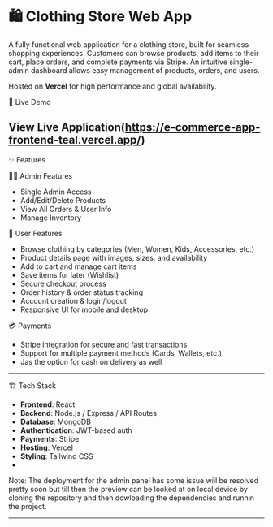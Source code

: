 # 🛍️ Clothing Store Web App

A fully functional web application for a clothing store, built for seamless shopping experiences. Customers can browse products, add items to their cart, place orders, and complete payments via Stripe. An intuitive single-admin dashboard allows easy management of products, orders, and users.

Hosted on **Vercel** for high performance and global availability.

 🔗 Live Demo

View Live Application(https://e-commerce-app-frontend-teal.vercel.app/)
---

 ✨ Features

 🧑‍💼 Admin Features
- Single Admin Access
- Add/Edit/Delete Products
- View All Orders & User Info
- Manage Inventory

 🛒 User Features
- Browse clothing by categories (Men, Women, Kids, Accessories, etc.)
- Product details page with images, sizes, and availability
- Add to cart and manage cart items
- Save items for later (Wishlist)
- Secure checkout process
- Order history & order status tracking
- Account creation & login/logout
- Responsive UI for mobile and desktop

 💳 Payments
- Stripe integration for secure and fast transactions
- Support for multiple payment methods (Cards, Wallets, etc.)
- Jas the option for cash on delivery as well
---

 🏗️ Tech Stack

- **Frontend**: React
- **Backend**: Node.js / Express / API Routes 
- **Database**: MongoDB 
- **Authentication**:  JWT-based auth
- **Payments**: Stripe
- **Hosting**: Vercel
- **Styling**: Tailwind CSS
-
Note: The deployment for the admin panel has some issue will be resolved pretty soon but till then the preview can be looked at on local device by cloning the repository and then dowloading the dependencies and runnin the project.

---



